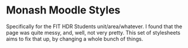 Monash Moodle Styles
==========

Specifically for the FIT HDR Students unit/area/whatever. I found that the page was quite messy, and, well, not very pretty. This set of stylesheets aims to fix that up, by changing a whole bunch of things.
